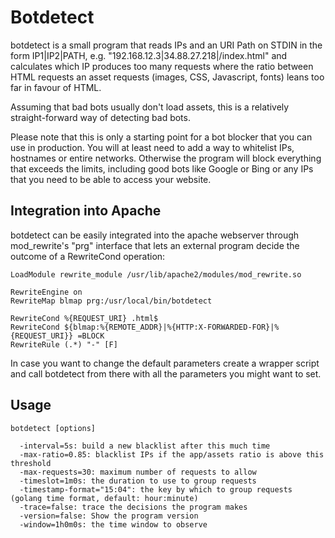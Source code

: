 Botdetect
===

botdetect is a small program that reads IPs and an URI Path on STDIN in the form IP1|IP2|PATH, 
e.g. "192.168.12.3|34.88.27.218|/index.html" and calculates which IP produces too many requests 
where the ratio between HTML requests an asset requests (images, CSS, Javascript, fonts) leans too far 
in favour of HTML.

Assuming that bad bots usually don't load assets, this is a relatively straight-forward way of detecting bad bots.

Please note that this is only a starting point for a bot blocker that you can use in production. You will at least need to add a way to whitelist IPs, hostnames or entire networks. Otherwise the program will block everything that exceeds the limits, including good bots like Google or Bing or any IPs that you need to be able to access your website.

Integration into Apache
------------------------

botdetect can be easily integrated into the apache webserver through mod_rewrite's "prg" interface that
lets an external program decide the outcome of a RewriteCond operation:


```
LoadModule rewrite_module /usr/lib/apache2/modules/mod_rewrite.so

RewriteEngine on
RewriteMap blmap prg:/usr/local/bin/botdetect

RewriteCond %{REQUEST_URI} .html$
RewriteCond ${blmap:%{REMOTE_ADDR}|%{HTTP:X-FORWARDED-FOR}|%{REQUEST_URI}} =BLOCK
RewriteRule (.*) "-" [F]
```

In case you want to change the default parameters create a wrapper script and call botdetect from there with 
all the parameters you might want to set.


Usage
-----

```
botdetect [options]

  -interval=5s: build a new blacklist after this much time
  -max-ratio=0.85: blacklist IPs if the app/assets ratio is above this threshold
  -max-requests=30: maximum number of requests to allow
  -timeslot=1m0s: the duration to use to group requests
  -timestamp-format="15:04": the key by which to group requests (golang time format, default: hour:minute)
  -trace=false: trace the decisions the program makes
  -version=false: Show the program version
  -window=1h0m0s: the time window to observe
```

